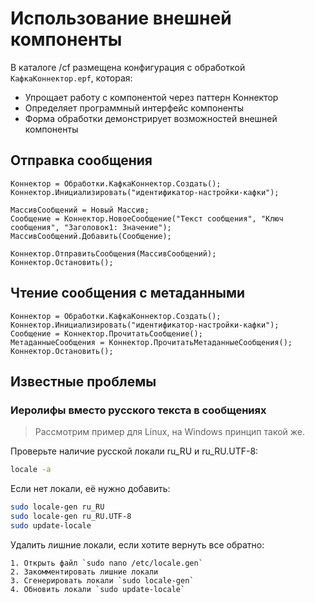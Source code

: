 # Использование внешней компоненты

В каталоге /cf размещена конфигурация с обработкой `КафкаКоннектор.epf`, которая:
- Упрощает работу с компонентой через паттерн Коннектор
- Определяет программный интерфейс компоненты
- Форма обработки демонстрирует возможностей внешней компоненты

## Отправка сообщения

```bsl
Коннектор = Обработки.КафкаКоннектор.Создать();
Коннектор.Инициализировать("идентификатор-настройки-кафки");

МассивСообщений = Новый Массив;
Сообщение = Коннектор.НовоеСообщение("Текст сообщения", "Ключ сообщения", "Заголовок1: Значение");
МассивСообщений.Добавить(Сообщение);

Коннектор.ОтправитьСообщения(МассивСообщений);
Коннектор.Остановить();
```

## Чтение сообщения с метаданными

```bsl
Коннектор = Обработки.КафкаКоннектор.Создать();
Коннектор.Инициализировать("идентификатор-настройки-кафки");
Сообщение = Коннектор.ПрочитатьСообщение();
МетаданныеСообщения = Коннектор.ПрочитатьМетаданныеСообщения();
Коннектор.Остановить();
```

## Известные проблемы

### Иеролифы вместо русского текста в сообщениях

> Рассмотрим пример для Linux, на Windows принцип такой же.

Проверьте наличие русской локали ru_RU и ru_RU.UTF-8:

```sh
locale -a
```
 
Если нет локали, её нужно добавить:

```sh
sudo locale-gen ru_RU
sudo locale-gen ru_RU.UTF-8
sudo update-locale 
```

Удалить лишние локали, если хотите вернуть все обратно:

```
1. Открыть файл `sudo nano /etc/locale.gen`
2. Закомментировать лишние локали
3. Сгенерировать локали `sudo locale-gen`
4. Обновить локали `sudo update-locale`
```
